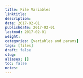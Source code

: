 ```yaml
---
title: File Variables
linktitle:
description:
date: 2017-02-01
publishdate: 2017-02-01
lastmod: 2017-02-01
weight:
categories: [variables and params]
tags: [files]
draft: false
slug:
aliases: []
toc: false
notes:
---
```

